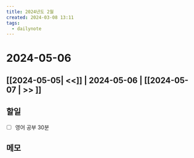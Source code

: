 ```yaml
---
title: 2024년도 2월
created: 2024-03-08 13:11
tags:
  - dailynote
---
```

# 2024-05-06
## [[2024-05-05| <<]] | 2024-05-06 | [[2024-05-07 | >> ]]

## 할일
- [ ] 영어 공부 30분


## 메모

